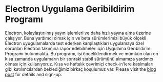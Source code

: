 # Electron Uygulama Geribildirim Programı

Electron, kolaylaştırılmış yayın işlemleri ve daha hızlı yayına alma üzerine çalışıyor. Buna yardımcı olmak için ve beta sürümlerimizi büyük ölçekli Electron uyugulamalarda test ederken karşılaştıkları uygulamaya özel sorunları Electron takımına rapor edebilmeleri için Uygulama Geribildirim Programı bulunmakta. Bu programı, işi önceliklendirmek ve mümkün olan en kısa zamanda uygulamarın bir sonraki stabil sürümünü almamıza yardımcı olması için kullanıyoruz. Kısa ve haftalık çevrimiçi check-in'lere katılmaları gibi katılımcılardan beklediğimiz birkaç koşulumuz var. Please visit the [blog post](https://electronjs.org/blog/app-feedback-program) for details and sign-up.